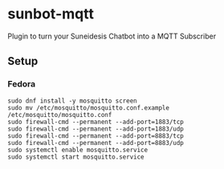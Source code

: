 # sunbot-mqtt
Plugin to turn your Suneidesis Chatbot into a MQTT Subscriber

## Setup

### Fedora
```
sudo dnf install -y mosquitto screen
sudo mv /etc/mosquitto/mosquitto.conf.example /etc/mosquitto/mosquitto.conf
sudo firewall-cmd --permanent --add-port=1883/tcp
sudo firewall-cmd --permanent --add-port=1883/udp
sudo firewall-cmd --permanent --add-port=8883/tcp
sudo firewall-cmd --permanent --add-port=8883/udp
sudo systemctl enable mosquitto.service
sudo systemctl start mosquitto.service
```
